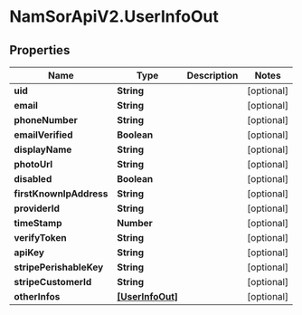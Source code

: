 # NamSorApiV2.UserInfoOut

## Properties
Name | Type | Description | Notes
------------ | ------------- | ------------- | -------------
**uid** | **String** |  | [optional] 
**email** | **String** |  | [optional] 
**phoneNumber** | **String** |  | [optional] 
**emailVerified** | **Boolean** |  | [optional] 
**displayName** | **String** |  | [optional] 
**photoUrl** | **String** |  | [optional] 
**disabled** | **Boolean** |  | [optional] 
**firstKnownIpAddress** | **String** |  | [optional] 
**providerId** | **String** |  | [optional] 
**timeStamp** | **Number** |  | [optional] 
**verifyToken** | **String** |  | [optional] 
**apiKey** | **String** |  | [optional] 
**stripePerishableKey** | **String** |  | [optional] 
**stripeCustomerId** | **String** |  | [optional] 
**otherInfos** | [**[UserInfoOut]**](UserInfoOut.md) |  | [optional] 


